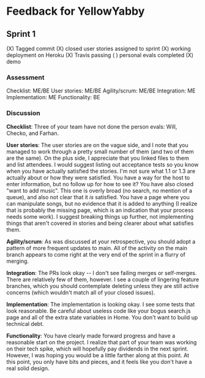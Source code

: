# Feedback for YellowYabby

## Sprint 1

(X) Tagged commit
(X) closed user stories assigned to sprint
(X) working deployment on Heroku
(X) Travis passing
( ) personal evals completed
(X) demo

### Assessment

Checklist: ME/BE
User stories: ME/BE
Agility/scrum: ME/BE
Integration: ME
Implementation: ME
Functionality: BE

### Discussion

**Checklist**: Three of your team have not done the person evals: Will, Checko, and Farhan.

**User stories**: The user stories are on the vague side, and I note that you managed to work through a pretty small number of them (and two of them are the same). On the plus side, I appreciate that you linked files to them and list attendees. I would suggest listing out acceptance tests so you know when you have actually satisfied the stories. I'm not sure what 1.1 or 1.3 are actually about or how they were satisfied. You have a way for the host to enter information, but no follow up for how to see it? You have also closed "want to add music". This one is overly broad (no search, no mention of a queue), and also not clear that it _is_ satisfied. You have a page where you can manipulate songs, but no evidence that it is added to anything (I realize that is probably the missing page, which is an indication that your process needs some work). I suggest breaking things up further, not implementing things that aren't covered in stories and being clearer about what satisfies them.

**Agility/scrum**: As was discussed at your retrospective, you should adopt a pattern of more frequent updates to main. All of the activity on the main branch appears to come right at the very end of the sprint in a flurry of merging.

**Integration**: The PRs look okay -- I don't see failing merges or self-merges. There are relatively few of them, however. I see a couple of lingering feature branches, which you should contemplate deleting unless they are still active concerns (which wouldn't match all of your closed issues).

**Implementation**: The implementation is looking okay. I see some tests that look reasonable. Be careful about useless code like your bogus search.js page and all of the extra state variables in Home. You don't want to build up technical debt.

**Functionality**: You have clearly made forward progress and have a reasonable start on the project. I realize that part of your team was working on their tech spike, which will hopefully pay dividends in the next sprint. However, I was hoping you would be a little farther along at this point. At this point, you only have bits and pieces, and it feels like you don't have a real solid design.
